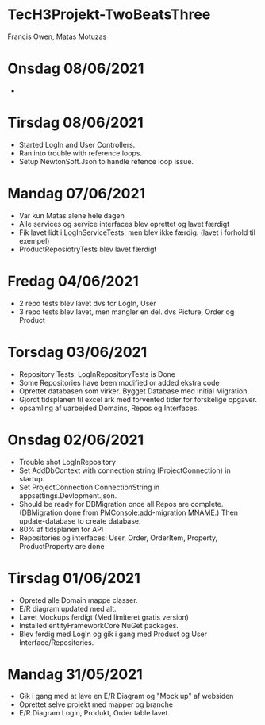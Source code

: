 # TecH3Projekt-TwoBeatsThree
Francis Owen, Matas Motuzas




# Onsdag 08/06/2021
* 


# Tirsdag 08/06/2021
* Started LogIn and User Controllers. 
* Ran into trouble with reference loops.
* Setup NewtonSoft.Json to handle refence loop issue.


# Mandag 07/06/2021
* Var kun Matas alene hele dagen
* Alle services og service interfaces blev oprettet og lavet færdigt
* Fik lavet lidt i LogInServiceTests, men blev ikke færdig. (lavet i forhold til exempel)
* ProductReposiotryTests blev lavet færdigt


# Fredag 04/06/2021
* 2 repo tests blev lavet dvs for LogIn, User
* 3 repo tests blev lavet, men mangler en del. dvs Picture, Order og Product


# Torsdag 03/06/2021
* Repository Tests: LogInRepositoryTests is Done
* Some Repositories have been modified or added ekstra code
* Oprettet databasen som virker. Bygget Database med Initial Migration.
* Gjordt tidsplanen til excel ark med forvented tider for forskelige opgaver.
* opsamling af uarbejded Domains, Repos og Interfaces.


# Onsdag 02/06/2021
* Trouble shot LogInRepository
* Set AddDbContext with connection string (ProjectConnection) in startup.
* Set ProjectConnection ConnectionString in appsettings.Devlopment.json.
* Should be ready for DBMigration once all Repos are complete. (DBMigration done from PMConsole:add-migration MNAME.)
 Then update-database to create database.
* 80% af tidsplanen for API
* Repositories og interfaces: User, Order, OrderItem, Property, ProductProperty are done


# Tirsdag 01/06/2021
* Opreted alle Domain mappe classer.
* E/R diagram updated med alt.
* Lavet Mockups ferdigt (Med limiteret gratis version)
* Installed entityFrameworkCore NuGet packages.
* Blev ferdig med LogIn og gik i gang med Product og User Interface/Repositories.


# Mandag 31/05/2021
* Gik i gang med at lave en E/R Diagram og "Mock up" af websiden
* Oprettet selve projekt med mapper og branche
* E/R Diagram Login, Produkt, Order table lavet.
